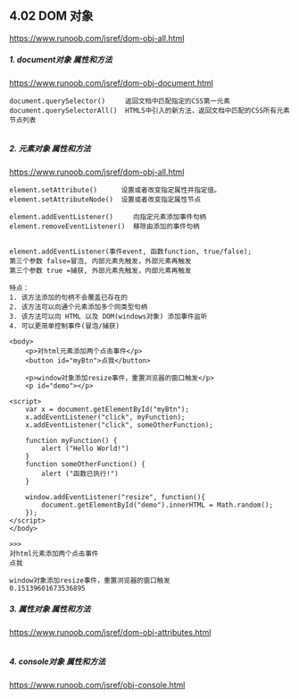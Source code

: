 ## 4.02 DOM 对象

<https://www.runoob.com/jsref/dom-obj-all.html>   


##### 1. document对象 属性和方法
<https://www.runoob.com/jsref/dom-obj-document.html>

```
document.querySelector()	 返回文档中匹配指定的CSS第一元素
document.querySelectorAll()	 HTML5中引入的新方法，返回文档中匹配的CSS所有元素节点列表


```


##### 2. 元素对象 属性和方法
<https://www.runoob.com/jsref/dom-obj-all.html>

```
element.setAttribute()	    设置或者改变指定属性并指定值。
element.setAttributeNode()	设置或者改变指定属性节点

element.addEventListener()	   向指定元素添加事件句柄
element.removeEventListener()  移除由添加的事件句柄


element.addEventListener(事件event, 函数function, true/false);
第三个参数 false=冒泡, 内部元素先触发，外部元素再触发
第三个参数 true =捕获, 外部元素先触发，内部元素再触发

特点：    
1. 该方法添加的句柄不会覆盖已存在的        
2. 该方法可以向通个元素添加多个同类型句柄       
3. 该方法可以向 HTML 以及 DOM(windows对象) 添加事件监听        
4. 可以更简单控制事件(冒泡/捕获) 
```

```
<body>
    <p>对html元素添加两个点击事件</p>
    <button id="myBtn">点我</button>

	<p>window对象添加resize事件，重置浏览器的窗口触发</p>
    <p id="demo"></p>
	
<script>
    var x = document.getElementById("myBtn");
    x.addEventListener("click", myFunction);
    x.addEventListener("click", someOtherFunction);

    function myFunction() {
        alert ("Hello World!")
    }
    function someOtherFunction() {
        alert ("函数已执行!")
    }

    window.addEventListener("resize", function(){
        document.getElementById("demo").innerHTML = Math.random();
    });
</script>
</body>

>>>
对html元素添加两个点击事件
点我

window对象添加resize事件，重置浏览器的窗口触发
0.15139601673536895
```

##### 3. 属性对象 属性和方法

<https://www.runoob.com/jsref/dom-obj-attributes.html>  
```

```

##### 4. console对象 属性和方法
<https://www.runoob.com/jsref/obj-console.html> 

```

```

